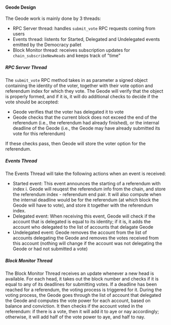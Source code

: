 #### Geode Design

The Geode work is mainly done by 3 threads:

- RPC Server thread: handles `submit_vote` RPC requests coming from users
- Events thread: listents for Started, Delegated and Undelegated events emitted by the Democracy pallet
- Block Monitor thread: receives subscription updates for `chain_subscribeNewHeads` and keeps track of "time"



##### RPC Server Thread

The `submit_vote` RPC method takes in as parameter a signed object containing the identity of the voter, together with their vote option and referendum index for which they vote. The Geode will verify that the object is properly formed, and if it is, it will do additional checks to decide if the vote should be accepted:

- Geode verifies that the voter has delegated it to vote
- Geode checks that the current block does not exceed the end of the referendum (i.e., the referendum had already finished), or the internal deadline of the Geode (i.e., the Geode may have already submitted its vote for this referendum)

If these checks pass, then Geode will store the voter option for the referendum.

##### Events Thread

The Events Thread will take the following actions when an event is received:

- Started event: This event announces the starting of a referendum with index i. Geode will reuqest the referendum info from the chain, and store the referendum index - referendum end pair. It will also compute when the internal deadline would be for the referendum (at which block the Geode will have to vote), and store it together with the referendum index.
- Delegated event: When receiving this event, Geode will check if the account that is delegated is equal to its identity; if it is, it adds the account who delegated to the list of accounts that delagate Geode
- Undelegated event: Geode removes the account from the list of accounts delegating the Geode and removes the votes received from this account (nothing will change if the account was not delegating the Geode or had not submitted a vote)

##### Block Monitor Thread

The Block Monitor Thread receives an update whenever a new head is available. For each head, it takes out the block number and checks if it is equal to any of its deadlines for submitting votes. If a deadline has been reached for a referendum, the voting process is triggered for it. During the voting process, the Geode goes through the list of account that delegated the Geode and computes the vote power for each account, based on balance and conviction. It then checks if the account voted in the referendum: if there is a vote, then it will add it to aye or nay accordingly; otherwise, it will add half of the vote power to aye, and half to nay.